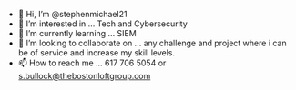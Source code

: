 - 👋 Hi, I’m @stephenmichael21
- 👀 I’m interested in ... Tech and Cybersecurity 
- 🌱 I’m currently learning ... SIEM
- 💞️ I’m looking to collaborate on ... any challenge and project where i can be of service and increase my skill levels.
- 📫 How to reach me ... 617 706 5054 or s.bullock@thebostonloftgroup.com

<!---
stephenmichael21/stephenmichael21 is a ✨ special ✨ repository because its `README.md` (this file) appears on your GitHub profile.
You can click the Preview link to take a look at your changes.
--->
